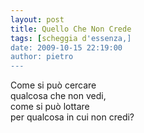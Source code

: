 ```yaml
---
layout: post
title: Quello Che Non Crede
tags: [scheggia d'essenza,]
date: 2009-10-15 22:19:00
author: pietro
---
```

Come si può cercare<br/>qualcosa che non vedi,<br/>come si può lottare<br/>per qualcosa in cui non credi?
